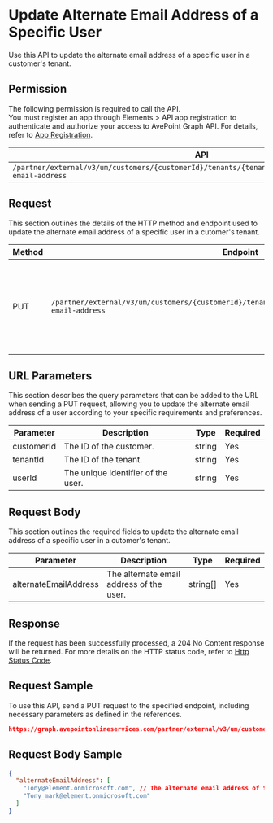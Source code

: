 # Update Alternate Email Address of a Specific User

Use this API to update the alternate email address of a specific user in a customer's tenant. 

## Permission

The following permission is required to call the API.  
You must register an app through Elements > API app registration to authenticate and authorize your access to AvePoint Graph API. For details, refer to [App Registration](../../register-app.md).

| API | Permission  |
|-----------|--------|
| `/partner/external/v3/um/customers/{customerId}/tenants/{tenantId}/users/{userId}/alternate-email-address`|elements.um.user.readwrite.all|  

## Request

This section outlines the details of the HTTP method and endpoint used to update the alternate email address
of a specific user in a cutomer's tenant.

| Method | Endpoint | Description |
|-----------|--------|------------|
| PUT | `/partner/external/v3/um/customers/{customerId}/tenants/{tenantId}/users/{userId}/alternate-email-address` | Updates the alternate email address of a specific user in a customer's tenant.|

## URL Parameters

This section describes the query parameters that can be added to the URL when sending a PUT request, allowing you to update the alternate email address of a user according to your specific requirements and preferences.

| Parameter | Description | Type | Required |
| --- | --- | --- |---|
| customerId | The ID of the customer. | string | Yes |
| tenantId | The ID of the tenant. | string | Yes |
| userId | The unique identifier of the user. | string | Yes |

## Request Body

This section outlines the required fields to update the alternate email address of a specific user in a cutomer's tenant.

| Parameter | Description | Type | Required |
| --- | --- | --- | --- |
|alternateEmailAddress | The alternate email address of the user. | string[] | Yes |

## Response

If the request has been successfully processed, a 204 No Content response will be returned. For more details on the HTTP status code, refer to [Http Status Code](../../Use-AvePoint-Graph-API.md#http-status-code).

## Request Sample

To use this API, send a PUT request to the specified endpoint, including necessary parameters as defined in the references. 

```json
https://graph.avepointonlineservices.com/partner/external/v3/um/customers/966f35cc-****-****-****-25cdbcf82a07/tenants/0c7715b3-****-****-****-f3634dcfacec/users/7c18fd6f-****-****-****-5725fa9edc3f/alternate-email-address
```

## Request Body Sample

```json
{
  "alternateEmailAddress": [
    "Tony@element.onmicrosoft.com", // The alternate email address of the user
    "Tony_mark@element.onmicrosoft.com"
  ]
}
```
